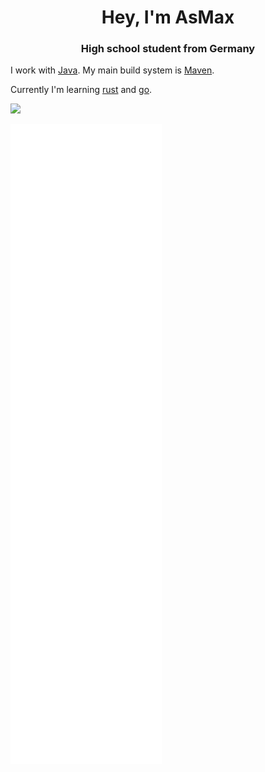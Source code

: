 <h1 align="center">
Hey, I'm AsMax
</h1>
<h3 align="center">High school student from Germany</h3>

I work with [Java](https://www.oracle.com/java/technologies/downloads/). My main build system is [Maven](https://maven.apache.org/).

Currently I'm learning [rust](https://www.rust-lang.org/) and [go](https://go.dev/).

![](https://komarev.com/ghpvc/?username=asmax15)

![GitHub metrics](https://github.com/asmax15/asmax15/blob/main/github-metrics.svg)

